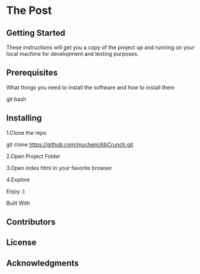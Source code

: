 # The Post

## Getting Started
These instructions will get you a copy of the project up and running on your local machine for development and testing purposes.

## Prerequisites
What things you need to install the software and how to install them

git bash

## Installing
 1.Clone the repo
 
 git clone https://github.com/muchem/AbCrunch.git
 
 2.Open Project Folder
 
 3.Open index.html in your favorite browser
 
 4.Explore

Enjoy :)

Built With


## Contributors


## License


## Acknowledgments
